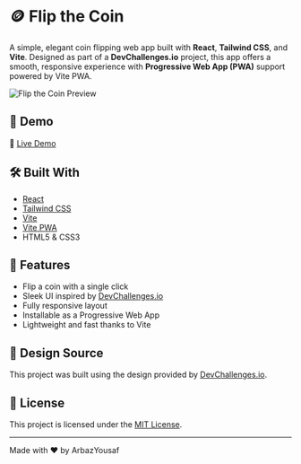 # 🪙 Flip the Coin

A simple, elegant coin flipping web app built with **React**, **Tailwind CSS**, and **Vite**. Designed as part of a **DevChallenges.io** project, this app offers a smooth, responsive experience with **Progressive Web App (PWA)** support powered by Vite PWA.

![Flip the Coin Preview](./design/Desktop_1350.jpg)

## 🚀 Demo

🔗 [Live Demo](https://headtails.netlify.app/)

## 🛠️ Built With

- [React](https://reactjs.org/)
- [Tailwind CSS](https://tailwindcss.com/)
- [Vite](https://vitejs.dev/)
- [Vite PWA](https://vite-pwa-org.netlify.app/)
- HTML5 & CSS3

## 🌟 Features

- Flip a coin with a single click
- Sleek UI inspired by [DevChallenges.io](https://devchallenges.io/)
- Fully responsive layout
- Installable as a Progressive Web App
- Lightweight and fast thanks to Vite

## 📸 Design Source

This project was built using the design provided by [DevChallenges.io](https://devchallenges.io/).

## 📄 License

This project is licensed under the [MIT License](./LICENSE).

---

Made with ❤️ by ArbazYousaf
